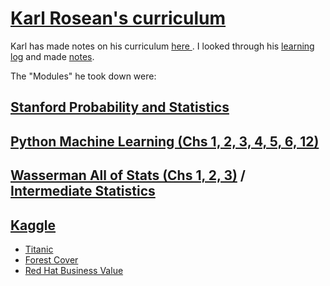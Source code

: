 # [Karl Rosean's curriculum](http://karlrosaen.com/)

Karl has made notes on his curriculum [here ](http://karlrosaen.com/ml/). I looked through his [learning log](http://karlrosaen.com/ml/learning-log/) and made [notes](https://github.com/coxy1989/mlsabbatical/blob/master/notes/01-karl-rosaen-learning-log-notes.md).

The "Modules" he took down were:

## [Stanford Probability and Statistics](https://lagunita.stanford.edu/courses/OLI/ProbStat/Open/about)

## [Python Machine Learning (Chs 1, 2, 3, 4, 5, 6, 12)](https://www.amazon.co.uk/Python-Machine-Learning-Sebastian-Raschka/dp/1783555130)

## [Wasserman All of Stats (Chs 1, 2, 3)](https://www.springer.com/gb/book/9780387402727) / [Intermediate Statistics](http://www.stat.cmu.edu/~larry/=stat705/)

## [Kaggle](https://www.kaggle.com/)

- [Titanic](https://www.kaggle.com/c/titanic)
- [Forest Cover](https://www.kaggle.com/c/forest-cover-type-prediction)
- [Red Hat Business Value](https://www.kaggle.com/c/predicting-red-hat-business-value)
